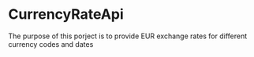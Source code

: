 # CurrencyRateApi
The purpose of this porject is to provide EUR exchange rates for different currency codes and dates
